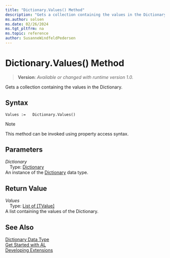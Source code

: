 ```yaml
---
title: "Dictionary.Values() Method"
description: "Gets a collection containing the values in the Dictionary."
ms.author: solsen
ms.date: 02/26/2024
ms.tgt_pltfrm: na
ms.topic: reference
author: SusanneWindfeldPedersen
---
```

[//]: # (START>DO_NOT_EDIT)
[//]: # (IMPORTANT:Do not edit any of the content between here and the END>DO_NOT_EDIT.)
[//]: # (Any modifications should be made in the .xml files in the ModernDev repo.)
# Dictionary.Values() Method
> **Version**: _Available or changed with runtime version 1.0._

Gets a collection containing the values in the Dictionary.


## Syntax
```AL
Values :=   Dictionary.Values()
```
> [!NOTE]
> This method can be invoked using property access syntax.
## Parameters
*Dictionary*  
&emsp;Type: [Dictionary](dictionary-data-type.md)  
An instance of the [Dictionary](dictionary-data-type.md) data type.  

## Return Value
*Values*  
&emsp;Type: [List of [TValue]](../list/list-data-type.md)  
A list containing the values of the Dictionary.


[//]: # (IMPORTANT: END>DO_NOT_EDIT)
## See Also
[Dictionary Data Type](dictionary-data-type.md)  
[Get Started with AL](../../devenv-get-started.md)  
[Developing Extensions](../../devenv-dev-overview.md)